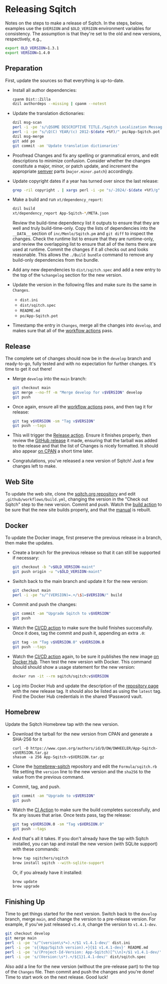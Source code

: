 Releasing Sqitch
================

Notes on the steps to make a release of Sqitch. In the steps, below, examples
use the `$VERSION` and `$OLD_VERSION` environment variables for consistency. The
assumption is that they're set to the old and new versions, respectively, e.g.,

``` sh
export OLD_VERSION=1.3.1
export VERSION=1.4.0
```

Preparation
-----------

First, update the sources so that everything is up-to-date.

*   Install all author dependencies:

    ``` sh
    cpanm Dist::Zilla
    dzil authordeps --missing | cpanm --notest
    ```

*   Update the translation dictionaries:

    ``` sh
    dzil msg-scan
    perl -i -pe 's/\QSOME DESCRIPTIVE TITLE./Sqitch Localization Messages/' po/App-Sqitch.pot
    perl -i -pe "s/\Q(C) YEAR/(c) 2012-$(date +%Y)/" po/App-Sqitch.pot
    dzil msg-merge
    git add po
    git commit -am 'Update translation dictionaries'
    ```

*   Proofread Changes and fix any spelling or grammatical errors, and edit
    descriptions to minimize confusion. Consider whether the changes constitute
    a major, minor, or patch update, and increment the appropriate [semver]
    parts (`major.minor.patch`) accordingly.

*   Update copyright dates if a year has turned over since the last release:

    ``` sh
    grep -ril copyright . | xargs perl -i -pe "s/-2024/-$(date +%Y)/g"
    ```

*   Make a build and run `xt/dependency_report`:

    ``` sh
    dzil build
    xt/dependency_report App-Sqitch-*/META.json
    ```

    Review the build-time dependency list it outputs to ensure that they are
    well and truly build-time-only. Copy the lists of dependencies into the
    `__DATA__` section of `inc/Menlo/Sqitch.pm` and `git diff` to inspect the
    changes.  Check the runtime list to ensure that they are runtime-only, and
    review the overlapping list to ensure that all of the items there are used
    at runtime. Commit the changes if it all checks out and looks reasonable.
    This allows the `./Build bundle` command to remove any build-only
    dependencies from the bundle.

*   Add any new dependencies to `dist/sqitch.spec` and add a new entry to the
    top of the `%changelog` section for the new version.

*   Update the version in the following files and make sure its the same in
    `Changes`.

    *   `dist.ini`
    *   `dist/sqitch.spec`
    *   `README.md`
    *   `po/App-Sqitch.pot`

*   Timestamp the entry in `Changes`, merge all the changes into `develop`, and
    makes sure that all of the [workflow actions] pass.

Release
-------

The complete set of changes should now be in the `develop` branch and
ready-to-go, fully tested and with no expectation for further changes. It's time
to get it out there!

*   Merge `develop` into the `main` branch:

    ``` sh
    git checkout main
    git merge --no-ff -m "Merge develop for v$VERSION" develop
    git push
    ```

*   Once again, ensure all the [workflow actions] pass, and then tag it for
    release:

    ``` sh
    git tag v$VERSION -sm "Tag v$VERSION"
    git push --tags
    ```

*   This will trigger the [Release action]. Ensure it finishes properly, then
    review the [GitHub release] it made, ensuring that the tarball was added to
    the release and that the list of Changes is nicely formatted. It should also
    appear [on CPAN] a short time later.

*   Congratulations, you've released a new version of Sqitch! Just a few changes
    left to make.

Web Site
--------

To update the web site, clone the [sqitch.org repository] and edit
`.github/workflows/build.yml`, changing the version in the "Check out Sqitch"
step to the new version. Commit and push. Watch the [build action] to be sure
that the new site builds properly, and that the [manual] is rebuilt.

Docker
------

To update the Docker image, first preserve the previous release in a branch,
then make the updates.

*   Create a branch for the previous release so that it can still be supported
    if necessary:

    ``` sh
    git checkout -b "v$OLD_VERSION-maint"
    git push origin -u "v$OLD_VERSION-maint"
    ```

*   Switch back to the main branch and update it for the new version:

    ``` sh
    git checkout main
    perl -i -pe "s/^(VERSION)=.+/\$1=$VERSION/" build
    ```

*   Commit and push the changes:

    ``` sh
    git commit -am "Upgrade Sqitch to v$VERSION"
    git push
    ```

*   Watch the [CI/CD action] to make sure the build finishes successfully. Once
    it does, tag the commit and push it, appending an extra `.0`:

    ``` sh
    git tag -sm "Tag v$VERSION.0" v$VERSION.0
    git push --tags
    ```

*   Watch the [CI/CD action] again, to be sure it publishes the new image [on
    Docker Hub]. Then test the new version with Docker. This command should
    should show a usage statement for the new version:

    ``` sh
    docker run -it --rm sqitch/sqitch:v$VERSION
    ```

*   Log into Docker Hub and update the description of the [repository page] with
    the new release tag. It should also be listed as using the `latest` tag.
    Find the Docker Hub credentials in the shared 1Password vault.

Homebrew
--------

Update the Sqitch Homebrew tap with the new version.

*   Download the tarball for the new version from CPAN and generate a SHA-256
    for it

    ```
    curl -O https://www.cpan.org/authors/id/D/DW/DWHEELER/App-Sqitch-v$VERSION.tar.gz
    shasum -a 256 App-Sqitch-v$VERSION.tar.gz
    ```

*   Clone the [homebrew-sqitch] repository and edit the `Formula/sqitch.rb` file
    setting the `version` line to the new version and the `sha256` to the value
    from the previous command.

*   Commit, tag, and push.

    ``` sh
    git commit -am "Upgrade to v$VERSION"
    git push
    ```

*   Watch the [CI Action] to make sure the build completes successfully, and fix
    any issues that arise. Once tests pass, tag the release:

    ``` sh
    git tag v$VERSION.0 -sm "Tag v$VERSION.0"
    git push --tags
    ```

*   And that's all it takes. If you don't already have the tap with Sqitch
    installed, you can tap and install the new version (with SQLite support)
    with these commands:

    ``` sh
    brew tap sqitchers/sqitch
    brew install sqitch --with-sqlite-support
    ```

    Or, if you already have it installed:

    ``` sh
    brew update
    brew upgrade
    ```

Finishing Up
------------

Time to get things started for the next version. Switch back to the `develop`
branch, merge `main`, and change the version to a pre-release version. For
example, if you've just released `v1.4.0`, change the version to `v1.4.1-dev`.

``` sh
git checkout develop
git merge main
perl -i -pe 's/^(version\s*=).+/$1 v1.4.1-dev/' dist.ini
perl -i -pe 's{(App/Sqitch version).+}{$1 v1.4.1-dev}' README.md
perl -i -pe 's/(Project-Id-Version: App-Sqitch)[^\\n]+/$1 v1.4.1-dev/' po/App-Sqitch.pot
perl -i -pe 's/(Version:\s*).+/${1}1.4.1-dev/' dist/sqitch.spec
```

Also add a line for the new version (without the pre-release part) to the top of
the `Changes` file. Then commit and push the changes and you're done! Time to
start work on the next release. Good luck!

  [semver]: https://semver.org/
  [workflow actions]: https://github.com/sqitchers/sqitch/actions
  [Release action]: https://github.com/sqitchers/sqitch/actions/workflows/release.yml
  [GitHub release]: https://github.com/sqitchers/sqitch/releases
  [on CPAN]: https://metacpan.org/dist/App-Sqitch
  [sqitch.org repository]: https://github.com/sqitchers/sqitch.org
  [build action]: https://github.com/sqitchers/sqitch.org/actions/workflows/build.yml
  [manual]: http://sqitch.org/docs/manual/
  [CI/CD action]: https://github.com/sqitchers/docker-sqitch/actions/workflows/cicd.yml
  [on Docker Hub]: https://hub.docker.com/r/sqitch/sqitch
  [repository page]: https://hub.docker.com/repository/docker/sqitch/sqitch
  [homebrew-sqitch]: https://github.com/sqitchers/homebrew-sqitch
  [CI Action]: https://github.com/sqitchers/homebrew-sqitch/actions/workflows/ci.yml
